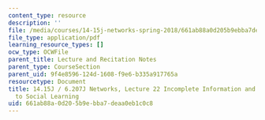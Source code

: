 ```yaml
---
content_type: resource
description: ''
file: /media/courses/14-15j-networks-spring-2018/661ab88a0d205b9ebba7deaa0eb1c0c8_MIT14_15JS18_lec22.pdf
file_type: application/pdf
learning_resource_types: []
ocw_type: OCWFile
parent_title: Lecture and Recitation Notes
parent_type: CourseSection
parent_uid: 9f4e8596-124d-1608-f9e6-b335a917765a
resourcetype: Document
title: 14.15J / 6.207J Networks, Lecture 22 Incomplete Information and Introduction
  to Social Learning
uid: 661ab88a-0d20-5b9e-bba7-deaa0eb1c0c8
---
```

